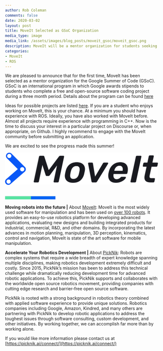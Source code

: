 ```yaml
---
author: Rob Coleman
comments: false
date: 2020-03-02
layout: post
title: MoveIt Selected as GSoC Organization
media_type: image
media_link: /assets/images/blog_posts/moveit_gsoc/moveit_gsoc.png
description: MoveIt will be a mentor organization for students seeking to contribute to open source.
categories:
- MoveIt
- ROS
---
```


[line]: /assets/images/blog_posts/line.png

We are pleased to announce that for the first time, MoveIt has been selected as a mentor organization for the Google Summer of Code (GSoC). GSoC is an international program in which Google awards stipends to students who complete a free and open-source software coding project during a three month period. Details about the program can be found <a href="https://summerofcode.withgoogle.com/how-it-works/#timeline" target="_blank">here</a>

Ideas for possible projects are listed <a href="https://moveit.ros.org/documentation/contributing/future_projects/" target="_blank">here</a>. If you are a student who enjoys working on MoveIt, this is your chance. At a minimum you should have experience with ROS. Ideally, you have also worked with MoveIt before. Almost all projects require experience with programming in C++. Now is the time to discuss your interest in a particular project on Discourse or, when appropriate, on Github. I highly recommend to engage with the MoveIt community before submitting an application.

We are excited to see the progress made this summer!

<div style="text-align:center"><img src="/assets/images/blog_posts/moveit_gsoc/moveit_logo.png" alt="MoveIt GSOC"></div>
<br/>

![line]

**Moving robots into the future |**
About <a href="https://moveit.ros.org/" target="_blank">MoveIt</a>:
MoveIt is the most widely used software for manipulation and has been used on <a href="https://moveit.ros.org/robots/" target="_blank">over 100 robots</a>. It provides an easy-to-use robotics platform for developing advanced applications, evaluating new designs and building integrated products for industrial, commercial, R&D, and other domains.
By incorporating the latest advances in motion planning, manipulation, 3D perception, kinematics, control and navigation, MoveIt is state of the art software for mobile manipulation.


**Accelerate Your Robotics Development |**
About [PickNik](https://picknik.ai/): Robots are complex systems that require a wide breadth of expert knowledge spanning multiple disciplines, making robotics development extremely difficult and costly. Since 2015, PickNik’s mission has been to address this technical challenge while dramatically reducing development time for advanced robotic applications. To achieve this, PickNik supports and collaborates with the worldwide open source robotics movement, providing companies with cutting edge research and barrier-free open source software.

PickNik is rooted with a strong background in robotics theory combined with applied software experience to provide unique solutions. Robotics companies including Google, Amazon, Kindred, and many others are partnering with PickNik to develop robotic applications to address the toughest issues through software consulting, custom development, and other initiatives. By working together, we can accomplish far more than by working alone.

If you would like more information please contact us at [https://picknik.ai/connect/](https://picknik.ai/connect/)
